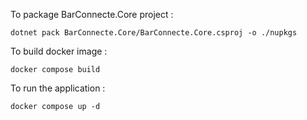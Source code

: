 To package BarConnecte.Core project : 
```
dotnet pack BarConnecte.Core/BarConnecte.Core.csproj -o ./nupkgs  
```

To build docker image : 
```
docker compose build
```

To run the application : 
```
docker compose up -d
```